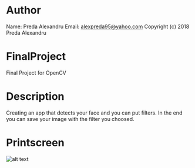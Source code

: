 # Author
Name: Preda Alexandru 
Email: alexpreda95@yahoo.com 
Copyright (c) 2018 Preda Alexandru

# FinalProject
Final Project for OpenCV

# Description
Creating an app that detects your face and you can put filters. In the end you can save your image with the filter you choosed.

# Printscreen
![alt text](https://github.com/predaalexandru/OpenCV-projects/blob/master/Preda%20Alexandru/filters/images/test.png "Printscreen OpenCV")
